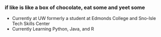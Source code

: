 ### if like is like a box of chocolate, eat some and yeet some
- Currently at UW formerly a student at Edmonds College and Sno-Isle Tech Skills Center 
- Currently Learning Python, Java, and R
